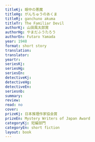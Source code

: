 ```yaml
---
titleKj: 眼中の悪魔
titleHg: がんちゅうのあくま
titleRj: ganchuno akuma
titleTr: The Familiar Devil
authorKj: 山田風太郎賞
authorHg: やまだふうたろう
authorEn: Futaro Yamada
year: 1948
format: short story
translation: 
translator: 
yeartr: 
seriesKj:
seriesHg:
seriesEn:
detectiveKj:
detectiveHg:
detectiveEn:
seriesnb: 
summary: 
review: 
read: no
cover: 
prizeKj: 日本推理作家協会賞
prizeEn: Mystery Writers of Japan Award
categoryKj: 短編部門
categoryEn: short fiction
layout: book
---
```



